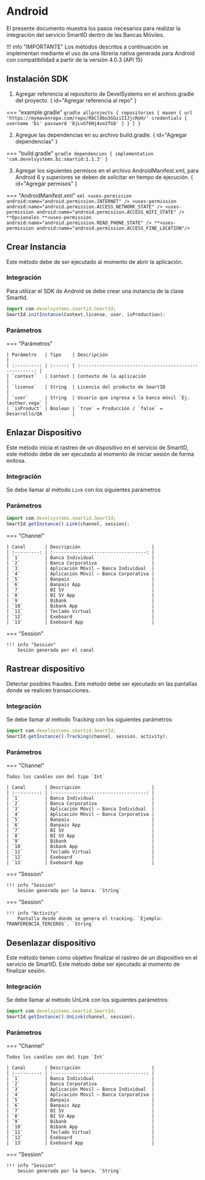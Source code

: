 # Android

El presente documento muestra los pasos necesarios para realizar la integración del servicio SmartID dentro de las Bancas Móviles.

!!! info "IMPORTANTE"
    Los métodos descritos a continuación se implementan mediante el uso de una librería nativa generada para Android con compatibilidad a partir de la versión 4.0.3 (API 15)

## Instalación SDK

1. Agregar referencia al repositorio de DevelSystems en el archivo.gradle del proyecto. { id="Agregar referencia al repo" }

=== "example.gradle"
    ``` gradle
    allprojects {
        repositories {
            maven {
                url 'https://mymavenrepo.com/repo/RbCl0bo3GGziIIJjcRoH/'
                credentials
                {
                username 'bi'
                password '8jLvGf6Hj4vo2fG8'
                }
            }
        }
    }
    ```

2. Agregue las dependencias en su archivo build.gradle. { id="Agregar dependencias" }

=== "build.gradle"
    ``` gradle
    dependencies {
        implementation 'com.develsystems.bi:smartid:1.1.3'
    }
    ```

3. Agregar los siguientes permisos en el archivo AndroidManifest.xml, para Android 6 y superiores se deben de solicitar en tiempo de ejecución. { id="Agregar permisos" }

=== "AndroidManifest.xml"
    ``` xml
    <uses-permission android:name="android.permission.INTERNET" />
    <uses-permission android:name="android.permission.ACCESS_NETWORK_STATE" />
    <uses-permission android:name="android.permission.ACCESS_WIFI_STATE" />
    **Opcionales
    **<uses-permission android:name="android.permission.READ_PHONE_STATE" />
    **<uses-permission android:name="android.permission.ACCESS_FINE_LOCATION"/>
    ```

## Crear Instancia
Este método debe de ser ejecutado al momento de abrir la aplicación.

### Integración
Para utilizar el SDK de Android se debe crear una instancia de la clase SmartId.

``` js
import com.develsystems.smartid.SmartId;
SmartId.initInstance(Context,license, user, isProduction);
```
### Parámetros
=== "Parámetros"

    | Parámetro   | Tipo    | Descripción                                             |
    | :---------: | :-----: | :-----------------------------------------------------: |
    | `context`   | Context | Contexto de la aplicación                               |
    | `license`   | String  | Licencia del producto de SmartID                        |
    | `user`      | String  | Usuario que ingresa a la banca móvil `Ej. lesther.vega` |
    | `isProduct` | Boolean | `true` = Producción / `false` = Desarrollo/QA           |

## Enlazar Dispositivo
Este método inicia el rastreo de un dispositivo en el servicio de SmartID, este método debe de ser ejecutado al momento de iniciar sesión de forma exitosa.

### Integración
Se debe llamar al método `Link` con los siguientes parámetros

### Parámetros
``` js
import com.develsystems.smartid.SmartId;
SmartId.getInstance().Link(channel, session);
```

=== "Channel"

    | Canal       | Descripción                          |
    | :---------: | :----------------------------------: |
    | `1`         | Banca Individual                     |
    | `2`         | Banca Corporativa                    |
    | `3`         | Aplicación Móvil – Banca Individual  |
    | `4`         | Aplicación Móvil – Banca Corporativa |
    | `5`         | Banpais                              |
    | `6`         | Banpais App                          |
    | `7`         | BI SV                                |
    | `8`         | BI SV App                            |
    | `9`         | Bibank                               |
    | `10`        | Bibank App                           |
    | `11`        | Teclado Virtual                      |
    | `12`        | Exeboard                             |
    | `13`        | Exeboard App                         |

=== "Session"

    !!! info "Session"
        Sesión generada por el canal

## Rastrear dispositivo
Detectar posibles fraudes. Este método debe ser ejecutado en las pantallas donde se realicen transacciones.

### Integración
Se debe llamar al método Tracking con los siguientes parámetros:

``` js
import com.develsystems.smartid.SmartId;
SmartId.getInstance().Tracking(channel, session, activity);
```

### Parámetros

=== "Channel"

    Todos los canáles son del tipo `Int`

    | Canal       | Descripción                          |
    | :---------: | :----------------------------------: |
    | `1`         | Banca Individual                     |
    | `2`         | Banca Corporativa                    |
    | `3`         | Aplicación Móvil – Banca Individual  |
    | `4`         | Aplicación Móvil – Banca Corporativa |
    | `5`         | Banpais                              |
    | `6`         | Banpais App                          |
    | `7`         | BI SV                                |
    | `8`         | BI SV App                            |
    | `9`         | Bibank                               |
    | `10`        | Bibank App                           |
    | `11`        | Teclado Virtual                      |
    | `12`        | Exeboard                             |
    | `13`        | Exeboard App                         |

=== "Session"

    !!! info "Session"
        Sesión generada por la banca. `String`

=== "Session"

    !!! info "Activity"
        Pantalla desde donde se genera el tracking. `Ejemplo: TRANFERENCIA_TERCEROS`. `String`

## Desenlazar dispositivo

Este método tienen como objetivo finalizar el rastreo de un dispositivo en el servicio de SmartID. Este método debe ser ejecutado al momento de finalizar sesión.

### Integración
Se debe llamar al método UnLink con los siguientes parámetros:

``` js
import com.develsystems.smartid.SmartId;
SmartId.getInstance().UnLink(channel, session);
```

### Parámetros
=== "Channel"

    Todos los canáles son del tipo `Int`

    | Canal       | Descripción                          |
    | :---------: | :----------------------------------: |
    | `1`         | Banca Individual                     |
    | `2`         | Banca Corporativa                    |
    | `3`         | Aplicación Móvil – Banca Individual  |
    | `4`         | Aplicación Móvil – Banca Corporativa |
    | `5`         | Banpais                              |
    | `6`         | Banpais App                          |
    | `7`         | BI SV                                |
    | `8`         | BI SV App                            |
    | `9`         | Bibank                               |
    | `10`        | Bibank App                           |
    | `11`        | Teclado Virtual                      |
    | `12`        | Exeboard                             |
    | `13`        | Exeboard App                         |

=== "Session"

    !!! info "Session"
        Sesión generada por la banca. `String`